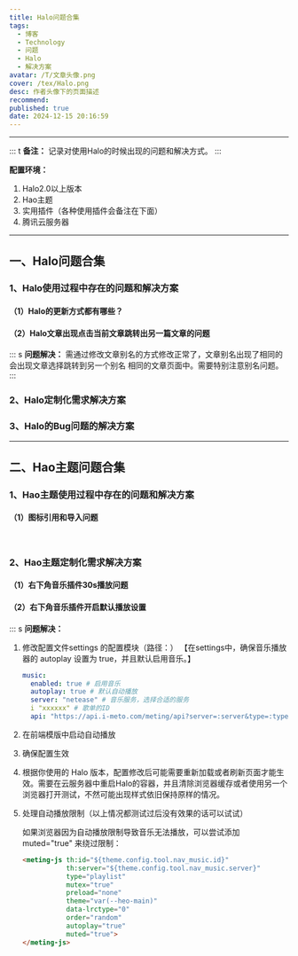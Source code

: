 ```yaml
---
title: Halo问题合集
tags:
  - 博客
  - Technology
  - 问题
  - Halo
  - 解决方案
avatar: /T/文章头像.png
cover: /tex/Halo.png
desc: 作者头像下的页面描述
recommend:
published: true
date: 2024-12-15 20:16:59
---
```


---

::: t
**备注：**
记录对使用Halo的时候出现的问题和解决方式。
:::



**配置环境：**

1. Halo2.0以上版本
2. Hao主题
3. 实用插件（各种使用插件会备注在下面）
4. 腾讯云服务器

---

## 一、Halo问题合集

### 1、Halo使用过程中存在的问题和解决方案

#### （1）Halo的更新方式都有哪些？

#### （2）Halo文章出现点击当前文章跳转出另一篇文章的问题

::: s
**问题解决：**
需通过修改文章别名的方式修改正常了，文章别名出现了相同的会出现文章选择跳转到另一个别名
       相同的文章页面中。需要特别注意别名问题。
:::

### 2、Halo定制化需求解决方案

### 3、Halo的Bug问题的解决方案

---

## 二、Hao主题问题合集

### 1、Hao主题使用过程中存在的问题和解决方案

#### （1）图标引用和导入问题

<br>


### 2、Hao主题定制化需求解决方案

#### （1）右下角音乐插件30s播放问题



#### （2）右下角音乐插件开启默认播放设置

::: s
**问题解决：**

1. 修改配置文件settings 的配置模块（路径：）
   【在settings中，确保音乐播放器的 autoplay 设置为 true，并且默认启用音乐。】

     ```YAML
   music:
       enabled: true # 启用音乐
       autoplay: true # 默认自动播放
       server: "netease" # 音乐服务，选择合适的服务
       i "xxxxxx" # 歌单的ID
       api: "https://api.i-meto.com/meting/api?server=:server&type=:type&id=:id&r=:r" # 音乐API
     ```

 2. 在前端模版中启动自动播放

    

3. 确保配置生效

4. 根据你使用的 Halo 版本，配置修改后可能需要重新加载或者刷新页面才能生效。需要在云服务器中重启Halo的容器，并且清除浏览器缓存或者使用另一个浏览器打开测试，不然可能出现样式依旧保持原样的情况。

5. 处理自动播放限制（以上情况都测试过后没有效果的话可以试试）

   如果浏览器因为自动播放限制导致音乐无法播放，可以尝试添加 muted="true" 来绕过限制：

   ```HTML
   <meting-js th:id="${theme.config.tool.nav_music.id}"
              th:server="${theme.config.tool.nav_music.server}"
              type="playlist"
              mutex="true"
              preload="none"
              theme="var(--heo-main)"
              data-lrctype="0"
              order="random"
              autoplay="true"
              muted="true">
   </meting-js>
   ```

   

<br><br>

